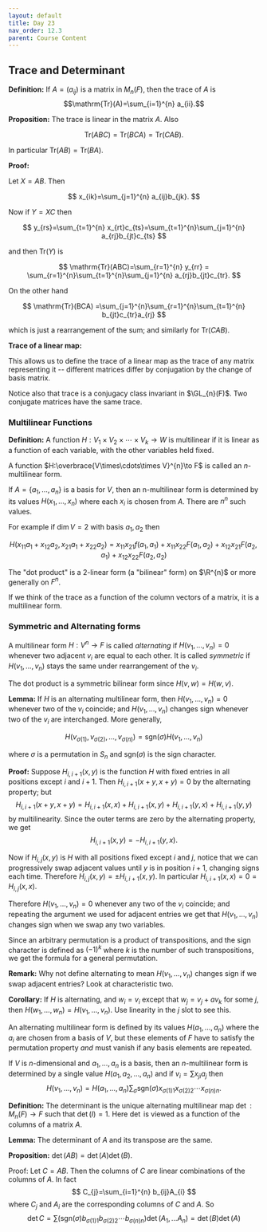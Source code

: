 ```yaml
---
layout: default
title: Day 23
nav_order: 12.3
parent: Course Content
---
```


## Trace and Determinant

**Definition:** If $A=(a_{ij})$ is a matrix in $M_{n}(F)$, then the trace of $A$ is
$$\mathrm{Tr}(A)=\sum_{i=1}^{n} a_{ii}.$$

**Proposition:** The trace is linear in the matrix $A$. Also

$$
\mathrm{Tr}(ABC)=\mathrm{Tr}(BCA)=\mathrm{Tr}(CAB).
$$

In particular $\mathrm{Tr}(AB)=\mathrm{Tr}(BA)$.

**Proof:**

Let $X=AB$. Then

$$
x_{ik}=\sum_{j=1}^{n} a_{ij}b_{jk}.
$$

Now if $Y=XC$ then

$$
y_{rs}=\sum_{t=1}^{n} x_{rt}c_{ts}=\sum_{t=1}^{n}\sum_{j=1}^{n} a_{rj}b_{jt}c_{ts}
$$

and then $\mathrm{Tr}(Y)$ is

$$
\mathrm{Tr}(ABC)=\sum_{r=1}^{n} y_{rr} = \sum_{r=1}^{n}\sum_{t=1}^{n}\sum_{j=1}^{n} a_{rj}b_{jt}c_{tr}.
$$

On the other hand

$$
\mathrm{Tr}(BCA) =\sum_{j=1}^{n}\sum_{r=1}^{n}\sum_{t=1}^{n} b_{jt}c_{tr}a_{rj}
$$

which is just a rearrangement of the sum; and similarly for $\mathrm{Tr}(CAB)$.

**Trace of a linear map:**

This allows us to define the trace of a linear map as the trace of any matrix representing it --
different matrices differ by conjugation by the change of basis matrix.

Notice also that trace is a conjugacy class invariant in $\GL_{n}(F)$. Two conjugate matrices
have the same trace.

### Multilinear Functions

**Definition:** A function $H:V_1\times V_2\times\cdots\times V_{k}\to W$ is multilinear if
it is linear as a function of each variable, with the other variables held fixed.

A function $H:\overbrace{V\times\cdots\times V}^{n}\to F$ is called an $n$-multilinear form.

If $A=\lbrace a_{1},\ldots, a_{n}\rbrace$ is a basis for $V$, then an n-multilinear form is determined
by its values $H(x_1,\ldots, x_n)$ where each $x_i$ is chosen from $A$. There are $n^{n}$ such values.

For example if $\dim V=2$ with basis $a_1, a_2$ then

$$
H(x_{11}a_1+x_{12}a_{2},x_{21}a_1+x_{22}a_2) =
x_{11}x_{21}f(a_1,a_1)+x_{11}x_{22}F(a_1,a_2)+x_{12}x_{21}F(a_2,a_1)+x_{12}x_{22}F(a_2,a_2)
$$

The "dot product" is a 2-linear form (a "bilinear" form) on $\R^{n}$ or more generally
on $F^{n}$.

If we think of the trace as a function of the column vectors of a matrix, it is a multilinear form.

### Symmetric and Alternating forms

A multilinear form $H:V^{n}\to F$ is called *alternating* if $H(v_1,\ldots, v_n)=0$ whenever
two adjacent $v_{i}$ are equal to each other.  It is called *symmetric* if 
$H(v_1,\ldots, v_n)$ stays the same under rearrangement of the $v_{i}$. 

The dot product is a symmetric bilinear form since $H(v,w)=H(w,v)$.  

**Lemma:** If $H$ is an alternating multilinear form, then $H(v_1,\ldots, v_n)=0$
whenever two of the $v_{i}$ coincide; and $H(v_1,\ldots, v_n)$ changes sign
whenever two of the $v_{i}$ are interchanged.  More generally,

$$
H(v_{\sigma(1)},v_{\sigma(2)},\ldots, v_{\sigma(n)})=\mathrm{sgn}(\sigma)H(v_{1},\ldots, v_{n})
$$

where $\sigma$ is a permutation in $S_{n}$ and $\mathrm{sgn}(\sigma)$ is the sign character.

**Proof:**  Suppose $H_{i,i+1}(x,y)$ is the function $H$ with fixed entries in all positions
except $i$ and $i+1$.  Then
$H_{i,i+1}(x+y,x+y)=0$ by the alternating property; but
$$
H_{i,i+1}(x+y,x+y)=H_{i,i+1}(x,x)+H_{i,i+1}(x,y)+H_{i,i+1}(y,x)+H_{i,i+1}(y,y)
$$
by multilinearity.  Since the outer terms are zero by the alternating property, we get
$$
H_{i,i+1}(x,y)=-H_{i,i+1}(y,x).
$$

Now if $H_{i,j}(x,y)$ is $H$ with all positions fixed except $i$ and $j$, notice that
we can progressively swap adjacent values until $y$ is in position $i+1$, changing signs each time.
Therefore $H_{i,j}(x,y)=\pm H_{i,i+1}(x,y)$.  In particular $H_{i,i+1}(x,x)=0=H_{i,j}(x,x).$

Therefore $H(v_1,\ldots, v_n)=0$ whenever any two of the $v_{i}$ coincide; and repeating the argument we used for adjacent entries we get that $H(v_1,\ldots, v_n)$ changes sign when we swap any two variables.

Since an arbitrary permutation is a product of transpositions, and the sign character is defined
as $(-1)^k$ where $k$ is the number of such transpositions, we get the formula for a general permutation.

**Remark:** Why not define alternating to mean $H(v_1,\ldots, v_n)$ changes sign if we swap adjacent entries?  Look at characteristic two.

**Corollary:** If $H$ is alternating, and $w_{i}=v_{i}$ except that $w_{j}=v_{j}+av_{k}$ for some $j$,
then $H(w_1,\ldots,w_n)=H(v_1,\ldots, v_n)$.  Use linearity in the $j$ slot to see this.

An alternating multilinear form is defined by its values $H(a_1,\ldots, a_n)$ where the $a_i$ are chosen
from a basis of $V$, but these elements of $F$ have to satisfy the permutation property *and*
must vanish if any basis elements are repeated. 

If $V$ is $n$-dimensional and $a_1,\ldots, a_n$ is a basis, then an $n$-multilinear form is determined
by a single value $H(a_1,a_2,\ldots, a_n)$ and if $v_{i}=\sum x_{ji}a_{j}$ then
$$
H(v_1,\ldots, v_{n})=H(a_1,\ldots, a_n)\sum_{\sigma}\mathrm{sgn}(\sigma)x_{\sigma(1)1}x_{\sigma(2)2}\cdots x_{\sigma(n)n}.
$$

**Definition:** The determinant is the unique alternating multilinear map $\det: M_{n}(F)\to F$ such that
$\det(I)=1$.  Here $\det$ is viewed as a function of the columns of a matrix $A$.

**Lemma:** The determinant of $A$ and its transpose are the same. 

**Proposition:** $\det(AB)=\det(A)\det(B)$.

Proof: Let $C=AB$.  Then the columns of $C$ are linear combinations of the columns of $A$. In fact
$$
C_{j}=\sum_{i=1}^{n} b_{ij}A_{i}
$$
where $C_{j}$ and $A_{i}$ are the corresponding columns of $C$ and $A$. So 
$$
\det C = \sum (\mathrm{sgn}(\sigma) b_{\sigma(1)1}b_{\sigma(2)2}\cdots b_{\sigma(n)n})\det(A_1,\ldots A_n)
=\det(B)\det(A)
$$

